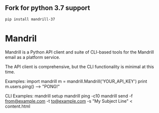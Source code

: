 ## Fork for python 3.7 support

`pip install mandrill-37`

# Mandril

Mandrill is a Python API client and suite of CLI-based tools for the Mandrill email as a platform service.

The API client is comprehensive, but the CLI functionality is minimal at this time.

Examples:
import mandrill
m = mandrill.Mandrill('YOUR_API_KEY')
print m.users.ping()
--> "PONG!"

CLI Examples:
mandrill setup
mandrill ping -c10
mandrill send -f from@example.com -t to@example.com -s "My Subject Line" < content.html
